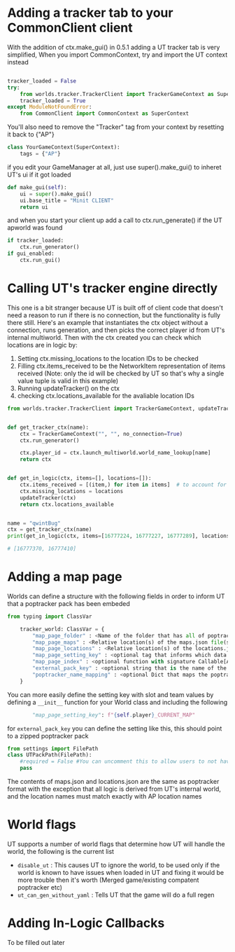 # Adding a tracker tab to your CommonClient client

With the addition of ctx.make_gui() in 0.5.1 adding a UT tracker tab is very simplified,
When you import CommonContext, try and import the UT context instead
```py

tracker_loaded = False
try:
    from worlds.tracker.TrackerClient import TrackerGameContext as SuperContext
    tracker_loaded = True
except ModuleNotFoundError:
    from CommonClient import CommonContext as SuperContext
```

You'll also need to remove the "Tracker" tag from your context by resetting it back to {"AP"}
```py
class YourGameContext(SuperContext):
    tags = {"AP"}
```

if you edit your GameManager at all, just use super().make_gui() to inheret UT's ui if it got loaded
```py
def make_gui(self):
    ui = super().make_gui()
    ui.base_title = "Minit CLIENT"
    return ui
```

and when you start your client up add a call to ctx.run_generate() if the UT apworld was found
```py
if tracker_loaded:
    ctx.run_generator()
if gui_enabled:
    ctx.run_gui()
```

# Calling UT's tracker engine directly

This one is a bit stranger because UT is built off of client code that doesn't need a reason to run if there is no connection, but the functionality is fully there still. 
Here's an example that instantiates the ctx object without a connection, runs generation, and then picks the correct player id from UT's internal multiworld.
Then with the ctx created you can check which locations are in logic by:
1. Setting ctx.missing_locations to the location IDs to be checked
1. Filling ctx.items_received to be the NetworkItem representation of items received (Note: only the id will be checked by UT so that's why a single value tuple is valid in this example)
1. Running updateTracker() on the ctx
1. checking ctx.locations_available for the avaliable location IDs


```py
from worlds.tracker.TrackerClient import TrackerGameContext, updateTracker


def get_tracker_ctx(name):
    ctx = TrackerGameContext("", "", no_connection=True)
    ctx.run_generator()

    ctx.player_id = ctx.launch_multiworld.world_name_lookup[name]
    return ctx


def get_in_logic(ctx, items=[], locations=[]):
    ctx.items_received = [(item,) for item in items]  # to account for the list being ids and not Items
    ctx.missing_locations = locations
    updateTracker(ctx)
    return ctx.locations_available


name = "qwintBug"
ctx = get_tracker_ctx(name)
print(get_in_logic(ctx, items=[16777224, 16777227, 16777289], locations=[16777360, 16777370, 16777410]))

# [16777370, 16777410]
```

# Adding a map page

Worlds can define a structure with the following fields in order to inform UT that a poptracker pack has been embeded

```py
from typing import ClassVar

    tracker_world: ClassVar = {
        "map_page_folder" : <Name of the folder that has all of poptracker files in it, not used for external poptracker packs>
        "map_page_maps" : <Relative location(s) of the maps.json file(s), may be a list if more then one file exists>
        "map_page_locations" : <Relative location(s) of the locations.json file(s), may be a list if more then one file exists>
        "map_page_setting_key" : <optional tag that informs which data storage key will be watched for auto tabbing>
        "map_page_index" : <optional function with signature Callable[Any,int] that will control the auto tabbing>
        "external_pack_key" : <optional string that is the name of the setting string that UT reads in order to find the external pop tracker pack>
        "poptracker_name_mapping" : <optional Dict that maps the poptracker pack names to the location id as they exist in the datapackage >
    }
```

You can more easily define the setting key with slot and team values by defining a `__init__` function for your World class and including the following
```py
        "map_page_setting_key": f"{self.player}_CURRENT_MAP"
```

for `external_pack_key` you can define the setting like this, this should point to a zipped poptracker pack
```py
from settings import FilePath
class UTPackPath(FilePath):
    #required = False #You can uncomment this to allow users to not have the poptracker map, if the key is "" then the map tab won't be rendered
    pass
```

The contents of maps.json and locations.json are the same as poptracker format with the exception that all logic is derived from UT's internal world, and the location names must match exactly with AP location names

# World flags

UT supports a number of world flags that determine how UT will handle the world, the following is the current list

 * `disable_ut` : This causes UT to ignore the world, to be used only if the world is known to have issues when loaded in UT and fixing it would be more trouble then it's worth (Merged game/existing compatent poptracker etc)
 * `ut_can_gen_without_yaml` : Tells UT that the game will do a full regen

# Adding In-Logic Callbacks

To be filled out later
